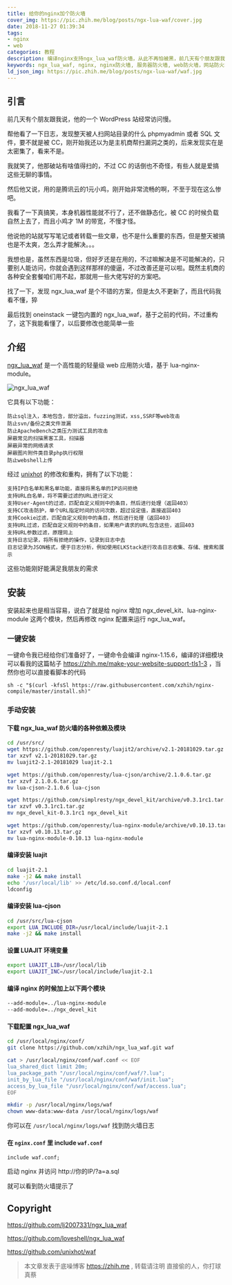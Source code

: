 ```yaml
---
title: 给你的nginx加个防火墙
cover_img: https://pic.zhih.me/blog/posts/ngx-lua-waf/cover.jpg
date: 2018-11-27 01:39:34
tags: 
- nginx
- web
categories: 教程
description: 编译nginx支持ngx_lua_waf防火墙，从此不再怕被黑，前几天有个朋友跟我说，他的一个WordPress站经常访问慢，帮他看了一下日志，发现整天被人扫网站目录，开始我还以为是主机商帮扫漏洞之类的，后来发现实在是太密集了，看来不是...
keywords: ngx_lua_waf, nginx, nginx防火墙, 服务器防火墙, web防火墙，网站防火墙, nginx编译, brotli
ld_json_img: https://pic.zhih.me/blog/posts/ngx-lua-waf/waf.jpg
---
```


## 引言

前几天有个朋友跟我说，他的一个 WordPress 站经常访问慢。

帮他看了一下日志，发现整天被人扫网站目录的什么 phpmyadmin 或者 SQL 文件，要不就是被 CC，刚开始我还以为是主机商帮扫漏洞之类的，后来发现实在是太密集了，看来不是。

我就笑了，他那破站有啥值得扫的，不过 CC 的话倒也不奇怪，有些人就是爱搞这些无聊的事情。

然后他又说，用的是腾讯云的1元小鸡，刚开始非常流畅的啊，不至于现在这么惨吧。

我看了一下真搞笑，本身机器性能就不行了，还不做静态化，被 CC 的时候负载自然上去了，而且小鸡才 1M 的带宽，不慢才怪。

他说他的站就写写笔记或者转载一些文章，也不是什么重要的东西，但是整天被搞也是不太爽，怎么弄才能解决。。。

我想也是，虽然东西是垃圾，但好歹还是在用的，不过嘛解决是不可能解决的，只要别人能访问，你就会遇到这样那样的傻逼，不过改善还是可以啦。既然主机商的各种安全套餐咱们用不起，那就用一些大佬写好的方案吧。

找了一下，发现 ngx_lua_waf 是个不错的方案，但是太久不更新了，而且代码我看不懂，猝

最后找到 oneinstack 一键包内置的 ngx_lua_waf，基于之前的代码，不过重构 了，这下我能看懂了，以后要修改也能简单一些

## 介绍

[ngx_lua_waf](https://github.com/xzhih/ngx_lua_waf) 是一个高性能的轻量级 web 应用防火墙，基于 lua-nginx-module。

![ngx_lua_waf](https://pic.zhih.me/blog/posts/ngx-lua-waf/waf.jpg)

它具有以下功能：

```
防止sql注入，本地包含，部分溢出，fuzzing测试，xss,SSRF等web攻击
防止svn/备份之类文件泄漏
防止ApacheBench之类压力测试工具的攻击
屏蔽常见的扫描黑客工具，扫描器
屏蔽异常的网络请求
屏蔽图片附件类目录php执行权限
防止webshell上传
```

经过 [unixhot](https://github.com/unixhot/waf) 的修改和重构，拥有了以下功能：

```
支持IP白名单和黑名单功能，直接将黑名单的IP访问拒绝
支持URL白名单，将不需要过滤的URL进行定义
支持User-Agent的过滤，匹配自定义规则中的条目，然后进行处理（返回403）
支持CC攻击防护，单个URL指定时间的访问次数，超过设定值，直接返回403
支持Cookie过滤，匹配自定义规则中的条目，然后进行处理（返回403）
支持URL过滤，匹配自定义规则中的条目，如果用户请求的URL包含这些，返回403
支持URL参数过滤，原理同上
支持日志记录，将所有拒绝的操作，记录到日志中去
日志记录为JSON格式，便于日志分析，例如使用ELKStack进行攻击日志收集、存储、搜索和展示
```

这些功能刚好能满足我朋友的需求

## 安装

安装起来也是相当容易，说白了就是给 nginx 增加 ngx_devel_kit、lua-nginx-module 这两个模块，然后再修改 nginx 配置来运行 ngx_lua_waf。

### 一键安装

一键命令我已经给你们准备好了，一键命令会编译 nginx-1.15.6，编译的详细模块可以看我的这篇帖子 https://zhih.me/make-your-website-support-tls1-3 ，当然你也可以直接看脚本的代码

```
sh -c "$(curl -kfsSl https://raw.githubusercontent.com/xzhih/nginx-compile/master/install.sh)"
```

### 手动安装

#### 下载 ngx_lua_waf 防火墙的各种依赖及模块

```bash
cd /usr/src/
wget https://github.com/openresty/luajit2/archive/v2.1-20181029.tar.gz
tar xzvf v2.1-20181029.tar.gz
mv luajit2-2.1-20181029 luajit-2.1

wget https://github.com/openresty/lua-cjson/archive/2.1.0.6.tar.gz
tar xzvf 2.1.0.6.tar.gz
mv lua-cjson-2.1.0.6 lua-cjson

wget https://github.com/simplresty/ngx_devel_kit/archive/v0.3.1rc1.tar.gz
tar xzvf v0.3.1rc1.tar.gz
mv ngx_devel_kit-0.3.1rc1 ngx_devel_kit

wget https://github.com/openresty/lua-nginx-module/archive/v0.10.13.tar.gz
tar xzvf v0.10.13.tar.gz  
mv lua-nginx-module-0.10.13 lua-nginx-module
```

#### 编译安装 luajit

```bash
cd luajit-2.1
make -j2 && make install
echo '/usr/local/lib' >> /etc/ld.so.conf.d/local.conf
ldconfig
```

#### 编译安装 lua-cjson

```bash
cd /usr/src/lua-cjson
export LUA_INCLUDE_DIR=/usr/local/include/luajit-2.1 
make -j2 && make install
```

#### 设置 LUAJIT 环境变量

```bash
export LUAJIT_LIB=/usr/local/lib
export LUAJIT_INC=/usr/local/include/luajit-2.1
```

#### 编译 nginx 的时候加上以下两个模块

```bash
--add-module=../lua-nginx-module
--add-module=../ngx_devel_kit
```

#### 下载配置 ngx_lua_waf

```bash
cd /usr/local/nginx/conf/
git clone https://github.com/xzhih/ngx_lua_waf.git waf 

cat > /usr/local/nginx/conf/waf.conf << EOF
lua_shared_dict limit 20m;
lua_package_path "/usr/local/nginx/conf/waf/?.lua";
init_by_lua_file "/usr/local/nginx/conf/waf/init.lua";
access_by_lua_file "/usr/local/nginx/conf/waf/access.lua";
EOF

mkdir -p /usr/local/nginx/logs/waf 
chown www-data:www-data /usr/local/nginx/logs/waf 
```

你可以在 `/usr/local/nginx/logs/waf` 找到防火墙日志

#### 在 `nginx.conf` 里 include `waf.conf`

```
include waf.conf;
```

启动 nginx 并访问 http://你的IP/?a=a.sql 

就可以看到防火墙提示了

## Copyright

https://github.com/lj2007331/ngx_lua_waf

https://github.com/loveshell/ngx_lua_waf

https://github.com/unixhot/waf

>本文章发表于底噪博客 https://zhih.me , 转载请注明
>直接偷的人，你打球真蔡















